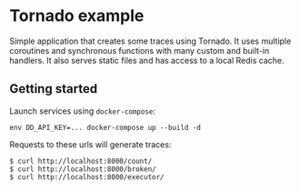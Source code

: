 # Tornado example

Simple application that creates some traces using Tornado. It uses multiple
coroutines and synchronous functions with many custom and built-in handlers.
It also serves static files and has access to a local Redis cache.

## Getting started

Launch services using `docker-compose`:

    env DD_API_KEY=... docker-compose up --build -d

Requests to these urls will generate traces:

    $ curl http://localhost:8000/count/
    $ curl http://localhost:8000/broken/
    $ curl http://localhost:8000/executor/
